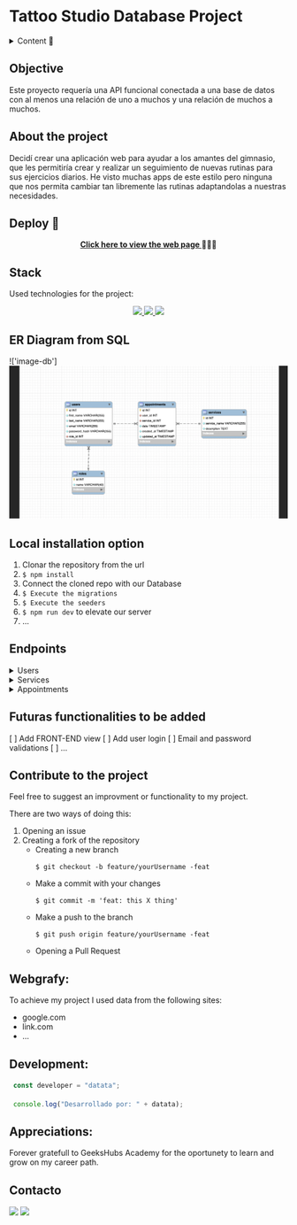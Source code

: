 # Tattoo Studio Database Project

<details>
  <summary>Content 📝</summary>
  <ol>
    <li><a href="#objetivo">Objective</a></li>
    <li><a href="#sobre-el-proyecto">About the project</a></li>
    <li><a href="#deploy-🚀">Deploy</a></li>
    <li><a href="#stack">Stack</a></li>
    <li><a href="#diagrama-bd">Database Diagram</a></li>
    <li><a href="#instalación-en-local">Clone</a></li>
    <li><a href="#endpoints">Endpoints</a></li>
    <li><a href="#futuras-funcionalidades">Future functionalities</a></li>
    <li><a href="#contribuciones">Contributions</a></li>
    <li><a href="#webgrafia">Webgrafy</a></li>
    <li><a href="#desarrollo">Development</a></li>
    <li><a href="#agradecimientos">Appretiations</a></li>
    <li><a href="#contacto">Contact</a></li>
  </ol>
</details>

## Objective
Este proyecto requería una API funcional conectada a una base de datos con al menos una relación de uno a muchos y una relación de muchos a muchos.

## About the project
Decidí crear una aplicación web para ayudar a los amantes del gimnasio, que les permitiría crear y realizar un seguimiento de nuevas rutinas para sus ejercicios diarios. He visto muchas apps de este estilo pero ninguna que nos permita cambiar tan libremente las rutinas adaptandolas a nuestras necesidades.    

## Deploy 🚀
<div align="center">
    <a href="https://www.google.com"><strong>Click here to view the web page </strong></a>🚀🚀🚀
</div>

## Stack
Used technologies for the project:
<div align="center">
<a href="https://www.expressjs.com/">
    <img src= "https://img.shields.io/badge/express.js-%23404d59.svg?style=for-the-badge&logo=express&logoColor=%2361DAFB"/>
</a>
<a href="https://nodejs.org/es/">
    <img src= "https://img.shields.io/badge/node.js-026E00?style=for-the-badge&logo=node.js&logoColor=white"/>
</a>
<a href="https://developer.mozilla.org/es/docs/Web/JavaScript">
    <img src= "https://img.shields.io/badge/javascipt-EFD81D?style=for-the-badge&logo=javascript&logoColor=black"/>
</a>
 </div>


## ER Diagram from SQL
!['image-db'] <img src="./img/Screenshot 2024-07-03 at 20.05.06.png">

## Local installation option
1. Clonar the repository from the url
2. ` $ npm install `
3. Connect the cloned repo with our Database
4. ``` $ Execute the migrations ``` 
5. ``` $ Execute the seeders ``` 
6. ``` $ npm run dev ``` to elevate our server
7. ...

## Endpoints
<details>
<summary>Users</summary>

- AUTH
    - REGISTER

            POST http://localhost:3000/api/register
        body:
        ``` js
            {
                "user": "David",
                "email": "david@david.com",
                "password": "princes"
            }
        ```

    - LOGIN

            POST http://localhost:3000/api/login  
        body:
        ``` js
            {
                "user": "David",
                "email": "david@david.com",
                "password": "princes"
            }
        ```
- RUTINAS
    - RECUPERAR RUTINAS  

            GET http://localhost:3000/api/rutina

    - ...
</details>

<details>
<summary> Services </summary>
</details>


<details>

<summary>Appointments</summary>

</details>


## Futuras functionalities to be added
[ ] Add FRONT-END view
[ ] Add user login
[ ] Email and password validations 
[ ] ...

## Contribute to the project
Feel free to suggest an improvment or functionality to my project. 

There are two ways of doing this:

1. Opening an issue
2. Creating a fork of the repository
    - Creating a new branch 
        ```
        $ git checkout -b feature/yourUsername -feat
        ```
    - Make a commit with your changes
        ```
        $ git commit -m 'feat: this X thing'
        ```
    - Make a push to the branch
        ```
        $ git push origin feature/yourUsername -feat
        ```
    - Opening a Pull Request


## Webgrafy:
To achieve my project I used data from the following sites:
-  google.com
- link.com
- ...

## Development:

``` js
 const developer = "datata";

 console.log("Desarrollado por: " + datata);
```  

## Appreciations:

Forever gratefull to GeeksHubs Academy for the oportunety to learn and grow on my career path.

## Contacto
<a href = "mailto:micorreoelectronico@gmail.com"><img src="https://img.shields.io/badge/Gmail-C6362C?style=for-the-badge&logo=gmail&logoColor=white" target="_blank"></a>
<a href="https://www.linkedin.com/in/linkedinUser/" target="_blank"><img src="https://img.shields.io/badge/-LinkedIn-%230077B5?style=for-the-badge&logo=linkedin&logoColor=white" target="_blank"></a> 
</p>
